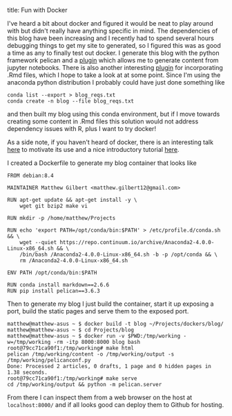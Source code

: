 title: Fun with Docker

I've heard a bit about docker and figured it would be neat to play around with
but didn't really have anything specific in mind. The dependencies of this blog
have been increasing and I recently had to spend several hours debugging
things to get my site to generated, so I figured this was as good a time as any
to finally test out docker. I generate this blog with the python framework
pelican and a [plugin](https://github.com/danielfrg/pelican-ipynb) which
allows me to generate content from jupyter notebooks. There is also another
interesting [plugin](https://github.com/getpelican/pelican-plugins/tree/master/rmd_reader)
for incorporating .Rmd files, which I hope to take a look at at some point.
Since I'm using the anaconda python distribution I probably could have just
done something like

```language-bash
conda list --export > blog_reqs.txt
conda create -n blog --file blog_reqs.txt
```

and then built my blog using this conda environment, but if I move towards
creating some content in .Rmd files this solution would not address
dependency issues with R, plus I want to try docker!

As a side note, if you haven't heard of docker, there is an interesting talk
[here](https://puppetlabs.com/presentations/using-docker-puppet-james-turnbull-kickstarter)
to motivate its use and a nice introductory tutorial
[here](https://sysadmincasts.com/episodes/31-introduction-to-docker).

I created a Dockerfile to generate my blog container that looks like

```language-bash
FROM debian:8.4

MAINTAINER Matthew Gilbert <matthew.gilbert12@gmail.com>

RUN apt-get update && apt-get install -y \
    wget git bzip2 make vi

RUN mkdir -p /home/matthew/Projects

RUN echo 'export PATH=/opt/conda/bin:$PATH' > /etc/profile.d/conda.sh && \
    wget --quiet https://repo.continuum.io/archive/Anaconda2-4.0.0-Linux-x86_64.sh && \
    /bin/bash /Anaconda2-4.0.0-Linux-x86_64.sh -b -p /opt/conda && \
    rm /Anaconda2-4.0.0-Linux-x86_64.sh

ENV PATH /opt/conda/bin:$PATH

RUN conda install markdown==2.6.6
RUN pip install pelican==3.6.3
```

Then to generate my blog I just build the container, start it up exposing a
port, build the static pages and serve them to the exposed port.

```language-bash
matthew@matthew-asus ~ $ docker build -t blog ~/Projects/dockers/blog/
matthew@matthew-asus ~ $ cd Projects/blog
matthew@matthew-asus ~ $ docker run -v $PWD:/tmp/working -w=/tmp/working -rm -itp 8000:8000 blog bash
root@79cc71ca90f1:/tmp/working# make html
pelican /tmp/working/content -o /tmp/working/output -s /tmp/working/pelicanconf.py 
Done: Processed 2 articles, 0 drafts, 1 page and 0 hidden pages in 1.38 seconds.
root@79cc71ca90f1:/tmp/working# make serve
cd /tmp/working/output && python -m pelican.server
```

From there I can inspect them from a web browser on the host at
`localhost:8000/` and if all looks good can deploy them to Github
for hosting.
